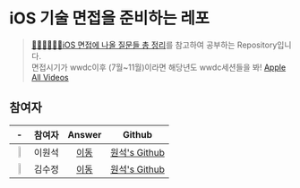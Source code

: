 # iOS 기술 면접을 준비하는 레포
> [👨🏻‍💻👩🏻‍💻iOS 면접에 나올 질문들 총 정리](https://github.com/JeaSungLEE/iOSInterviewquestions)를 참고하여 공부하는 Repository입니다.  
> 면접시기가 wwdc이후 (7월~11월)이라면 해당년도 wwdc세션들을 봐! [Apple All Videos](https://developer.apple.com/videos/all-videos/)


## 참여자
| - | 참여자 | Answer | Github |
| :---: |:----------|:-----:|:-----:|
|<img width=20% src=https://user-images.githubusercontent.com/42789819/111863006-285cb580-899c-11eb-8977-3c251851fdca.png>| 이원석 | [이동](./원석)| [원석's Github](www.github.com/snowedev) |
|<img width=20% src=https://user-images.githubusercontent.com/42789819/111863005-2692f200-899c-11eb-893d-bf7a4d30024b.jpeg>| 김수정 | [이동](./수정)| [원석's Github](www.github.com/suzumsz) |

